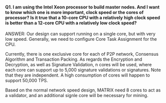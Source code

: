 #### Q1. I am using the Intel Xeon processor to build master nodes. And I want to know which one is more important, clock speed or the cores of processor? Is it true that a 10-core CPU with a relatively high clock speed is better than a 12-core CPU with a relatively low clock speed?

ANSWER: Our design can support running on a single core, but with very low speed. Generally, we need to configure Core Task Assignment for the CPU. 

Currently, there is one exclusive core for each of P2P network, Consensus Algorithm and Transaction Packing. As regards the Encryption and Decryption, as well as Signature Validation, n cores will be used, where each core can support up to 5,000 signature validations or signatures. Note that they are independent. A high consumption of cores will happen to support 50,000 TPS.

Based on the normal network speed design, MATRIX need 8 cores to act as a validator, and an additional signle core will be necessary for mining.


